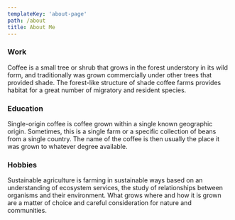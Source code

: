 ```yaml
---
templateKey: 'about-page'
path: /about
title: About Me
---
```

### Work
Coffee is a small tree or shrub that grows in the forest understory in its wild form, and traditionally was grown commercially under other trees that provided shade. The forest-like structure of shade coffee farms provides habitat for a great number of migratory and resident species.

### Education
Single-origin coffee is coffee grown within a single known geographic origin. Sometimes, this is a single farm or a specific collection of beans from a single country. The name of the coffee is then usually the place it was grown to whatever degree available.

### Hobbies
Sustainable agriculture is farming in sustainable ways based on an understanding of ecosystem services, the study of relationships between organisms and their environment. What grows where and how it is grown are a matter of choice and careful consideration for nature and communities.


